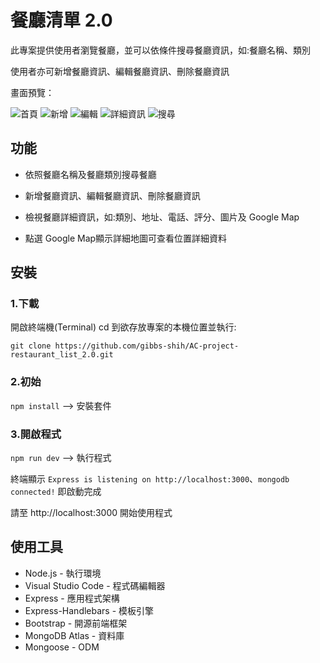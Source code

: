 # 餐廳清單 2.0

此專案提供使用者瀏覽餐廳，並可以依條件搜尋餐廳資訊，如:餐廳名稱、類別

使用者亦可新增餐廳資訊、編輯餐廳資訊、刪除餐廳資訊

畫面預覽：

![首頁](https://github.com/gibbs-shih/AC-project-restaurant_list_2.0/assets/73210852/d89d5fa3-a87f-4301-9e7e-8dab41f443a4)
![新增](https://github.com/gibbs-shih/AC-project-restaurant_list_2.0/assets/73210852/e8ca9db5-1083-476f-b090-71f30710fec6)
![編輯](https://github.com/gibbs-shih/AC-project-restaurant_list_2.0/assets/73210852/25323599-ebf5-4d44-95ac-3909bedaca69)
![詳細資訊](https://github.com/gibbs-shih/AC-project-restaurant_list_2.0/assets/73210852/b1f7fbfc-c075-4de6-9e49-af2558a62861)
![搜尋](https://github.com/gibbs-shih/AC-project-restaurant_list_2.0/assets/73210852/f03b72b8-a3c1-4977-9f75-0cc1cb43a683)

## 功能

- 依照餐廳名稱及餐廳類別搜尋餐廳

- 新增餐廳資訊、編輯餐廳資訊、刪除餐廳資訊

- 檢視餐廳詳細資訊，如:類別、地址、電話、評分、圖片及 Google Map

- 點選 Google Map顯示詳細地圖可查看位置詳細資料


## 安裝

### 1.下載

開啟終端機(Terminal) cd 到欲存放專案的本機位置並執行:

`git clone https://github.com/gibbs-shih/AC-project-restaurant_list_2.0.git`

### 2.初始

`npm install`  --> 安裝套件

### 3.開啟程式

`npm run dev`  --> 執行程式

終端顯示 `Express is listening on http://localhost:3000`、`mongodb connected!` 即啟動完成

請至 http://localhost:3000 開始使用程式


## 使用工具
- Node.js - 執行環境
- Visual Studio Code - 程式碼編輯器
- Express - 應用程式架構
- Express-Handlebars - 模板引擎
- Bootstrap - 開源前端框架
- MongoDB Atlas - 資料庫 
- Mongoose - ODM
